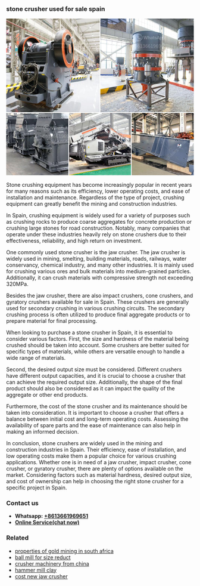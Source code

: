 <h3>stone crusher used for sale spain</h3><img src='1708408674.jpg' alt=''><p>Stone crushing equipment has become increasingly popular in recent years for many reasons such as its efficiency, lower operating costs, and ease of installation and maintenance. Regardless of the type of project, crushing equipment can greatly benefit the mining and construction industries.</p><p>In Spain, crushing equipment is widely used for a variety of purposes such as crushing rocks to produce coarse aggregates for concrete production or crushing large stones for road construction. Notably, many companies that operate under these industries heavily rely on stone crushers due to their effectiveness, reliability, and high return on investment.</p><p>One commonly used stone crusher is the jaw crusher. The jaw crusher is widely used in mining, smelting, building materials, roads, railways, water conservancy, chemical industry, and many other industries. It is mainly used for crushing various ores and bulk materials into medium-grained particles. Additionally, it can crush materials with compressive strength not exceeding 320MPa.</p><p>Besides the jaw crusher, there are also impact crushers, cone crushers, and gyratory crushers available for sale in Spain. These crushers are generally used for secondary crushing in various crushing circuits. The secondary crushing process is often utilized to produce final aggregate products or to prepare material for final processing.</p><p>When looking to purchase a stone crusher in Spain, it is essential to consider various factors. First, the size and hardness of the material being crushed should be taken into account. Some crushers are better suited for specific types of materials, while others are versatile enough to handle a wide range of materials.</p><p>Second, the desired output size must be considered. Different crushers have different output capacities, and it is crucial to choose a crusher that can achieve the required output size. Additionally, the shape of the final product should also be considered as it can impact the quality of the aggregate or other end products.</p><p>Furthermore, the cost of the stone crusher and its maintenance should be taken into consideration. It is important to choose a crusher that offers a balance between initial cost and long-term operating costs. Assessing the availability of spare parts and the ease of maintenance can also help in making an informed decision.</p><p>In conclusion, stone crushers are widely used in the mining and construction industries in Spain. Their efficiency, ease of installation, and low operating costs make them a popular choice for various crushing applications. Whether one is in need of a jaw crusher, impact crusher, cone crusher, or gyratory crusher, there are plenty of options available on the market. Considering factors such as material hardness, desired output size, and cost of ownership can help in choosing the right stone crusher for a specific project in Spain.</p><h3>Contact us</h3><ul><li><strong>Whatsapp:&nbsp;<a href="https://wa.me/8613661969651">+8613661969651</a></strong></li><li><a href="https://swt.shibang-china.com/?git&amp;zhl&amp;stone crusher used for sale spain"><strong>Online Service(chat now)</strong></a></li></ul><h3>Related</h3><ul><li><a href='properties of gold mining in south africa.md'>properties of gold mining in south africa</a></li><li><a href='ball mill for size reduct.md'>ball mill for size reduct</a></li><li><a href='crusher machinery from china.md'>crusher machinery from china</a></li><li><a href='hammer mill clay.md'>hammer mill clay</a></li><li><a href='cost new jaw crusher.md'>cost new jaw crusher</a></li></ul>